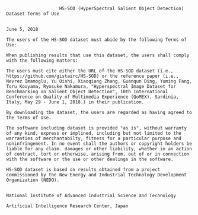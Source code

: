 
                        HS-SOD (HyperSpectral Salient Object Detection) Dataset Terms of Use

                                                                                                      June 5, 2018

    The users of the HS-SOD dataset must abide by the following Terms of Use:

    When publishing results that use this dataset, the users shall comply with the following matters:
    
    The users must cite either the URL of the HS-SOD dataset (i.e., https://github.com/gistairc/HS-SOD) or the reference paper (i.e., Nevrez Imamoglu, Yu Oishi, Xiaoqiang Zhang, Guanqun Ding, Yuming Fang, Toru Kouyama, Ryosuke Nakamura, "Hyperspectral Image Dataset for Benchmarking on Salient Object Detection", 10th International Conference on Quality of Multimedia Experience (QoMEX), Sardinia, Italy, May 29 - June 1, 2018.) in their publication.

    By downloading the dataset, the users are regarded as having agreed to the Terms of Use.

    The software including dataset is provided "as is", without warranty of any kind, express or implined, including but not limited to the warranties of merchantabilty, fitness for a particular purpose and noninfringement. In no event shall the authors or copyright holders be liable for any claim. damages or other liability, whether in an action of contract, tort or otherwise, arising from, out of or in connection with the software or the use or other dealings in the software.

    HS-SOD dataset is based on results obtained from a project commissioned by the New Energy and Industrial Technology Development Organization (NEDO).


    National Institute of Advanced Industrial Science and Technology

    Artificial Intelligence Research Center, Japan

